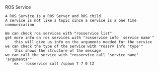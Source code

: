 ROS Service

	A ROS Service is a ROS Server and ROS child
	A service is not like a topic since a service is a one time communication 
	
	We can check ros services with "rosservice list"
	get more info on ros services with "rosservice info 'service name'"
		this will give us info on the arguments needed for the service
	we can check the type of the service with "rossrv info 'type'"
		this shows the structure of the message
	we can call the service with "rosservice call 'service name' 'arguments'"
		ex - rosservice call /spawn 7 7 0 t2
